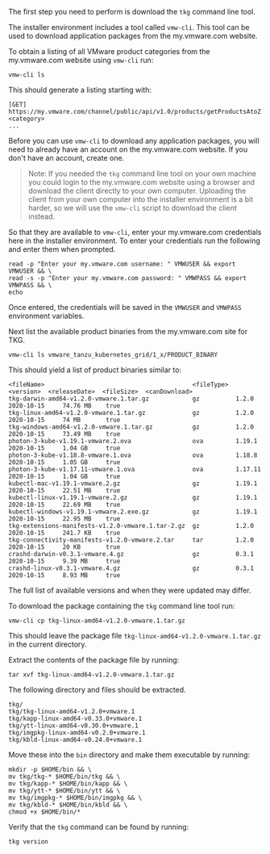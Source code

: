 The first step you need to perform is download the ``tkg`` command line tool.

The installer environment includes a tool called ``vmw-cli``. This tool can be used to download application packages from the my.vmware.com website.

To obtain a listing of all VMware product categories from the my.vmware.com website using ``vmw-cli`` run:

```execute-1
vmw-cli ls
```

This should generate a listing starting with:

```
[GET] https://my.vmware.com/channel/public/api/v1.0/products/getProductsAtoZ
<category>
...
```

Before you can use ``vmw-cli`` to download any application packages, you will need to already have an account on the my.vmware.com website. If you don't have an account, create one.

> Note: If you needed the ``tkg`` command line tool on your own machine you could login to the my.vmware.com website using a browser and download the client directly to your own computer. Uploading the client from your own computer into the installer environment is a bit harder, so we will use the ``vmw-cli`` script to download the client instead.

So that they are available to ``vmw-cli``, enter your my.vmware.com credentials here in the installer environment. To enter your credentials run the following and enter them when prompted.

```execute-1
read -p "Enter your my.vmware.com username: " VMWUSER && export VMWUSER && \
read -s -p "Enter your my.vmware.com password: " VMWPASS && export VMWPASS && \
echo
```

Once entered, the credentials will be saved in the ``VMWUSER`` and ``VMWPASS`` environment variables.

Next list the available product binaries from the my.vmware.com site for TKG.

```execute-1
vmw-cli ls vmware_tanzu_kubernetes_grid/1_x/PRODUCT_BINARY
```

This should yield a list of product binaries similar to:

```
<fileName>                                         <fileType>  <version>  <releaseDate>  <fileSize>  <canDownload>
tkg-darwin-amd64-v1.2.0-vmware.1.tar.gz            gz          1.2.0      2020-10-15     74.76 MB    true         
tkg-linux-amd64-v1.2.0-vmware.1.tar.gz             gz          1.2.0      2020-10-15     74 MB       true         
tkg-windows-amd64-v1.2.0-vmware.1.tar.gz           gz          1.2.0      2020-10-15     73.49 MB    true         
photon-3-kube-v1.19.1-vmware.2.ova                 ova         1.19.1     2020-10-15     1.04 GB     true         
photon-3-kube-v1.18.8-vmware.1.ova                 ova         1.18.8     2020-10-15     1.05 GB     true         
photon-3-kube-v1.17.11-vmware.1.ova                ova         1.17.11    2020-10-15     1.04 GB     true         
kubectl-mac-v1.19.1-vmware.2.gz                    gz          1.19.1     2020-10-15     22.51 MB    true         
kubectl-linux-v1.19.1-vmware.2.gz                  gz          1.19.1     2020-10-15     22.69 MB    true         
kubectl-windows-v1.19.1-vmware.2.exe.gz            gz          1.19.1     2020-10-15     22.95 MB    true         
tkg-extensions-manifests-v1.2.0-vmware.1.tar-2.gz  gz          1.2.0      2020-10-15     241.7 KB    true         
tkg-connectivity-manifests-v1.2.0-vmware.2.tar     tar         1.2.0      2020-10-15     20 KB       true         
crashd-darwin-v0.3.1-vmware.4.gz                   gz          0.3.1      2020-10-15     9.39 MB     true         
crashd-linux-v0.3.1-vmware.4.gz                    gz          0.3.1      2020-10-15     8.93 MB     true
```

The full list of available versions and when they were updated may differ.

To download the package containing the ``tkg`` command line tool run:

```execute-1
vmw-cli cp tkg-linux-amd64-v1.2.0-vmware.1.tar.gz
```

This should leave the package file ``tkg-linux-amd64-v1.2.0-vmware.1.tar.gz`` in the current directory.

Extract the contents of the package file by running:

```execute-1
tar xvf tkg-linux-amd64-v1.2.0-vmware.1.tar.gz
```

The following directory and files should be extracted.

```
tkg/
tkg/tkg-linux-amd64-v1.2.0+vmware.1
tkg/kapp-linux-amd64-v0.33.0+vmware.1
tkg/ytt-linux-amd64-v0.30.0+vmware.1
tkg/imgpkg-linux-amd64-v0.2.0+vmware.1
tkg/kbld-linux-amd64-v0.24.0+vmware.1
```

Move these into the ``bin`` directory and make them executable by running:

```execute-1
mkdir -p $HOME/bin && \
mv tkg/tkg-* $HOME/bin/tkg && \
mv tkg/kapp-* $HOME/bin/kapp && \
mv tkg/ytt-* $HOME/bin/ytt && \
mv tkg/imgpkg-* $HOME/bin/imgpkg && \
mv tkg/kbld-* $HOME/bin/kbld && \
chmod +x $HOME/bin/*
```

Verify that the ``tkg`` command can be found by running:

```execute
tkg version
```
